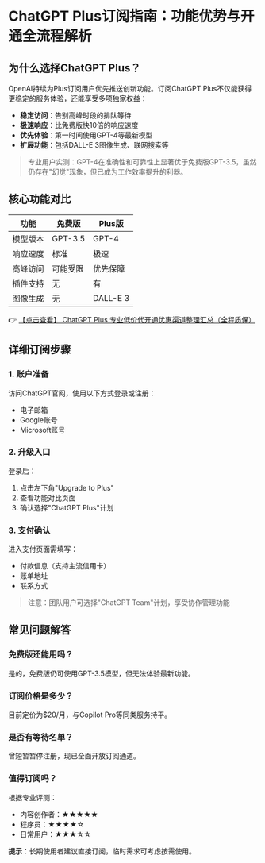# ChatGPT Plus订阅指南：功能优势与开通全流程解析

## 为什么选择ChatGPT Plus？

OpenAI持续为Plus订阅用户优先推送创新功能。订阅ChatGPT Plus不仅能获得更稳定的服务体验，还能享受多项独家权益：

- **稳定访问**：告别高峰时段的排队等待
- **极速响应**：比免费版快10倍的响应速度
- **优先体验**：第一时间使用GPT-4等最新模型
- **扩展功能**：包括DALL-E 3图像生成、联网搜索等

> 专业用户实测：GPT-4在准确性和可靠性上显著优于免费版GPT-3.5，虽然仍存在"幻觉"现象，但已成为工作效率提升的利器。

## 核心功能对比

| 功能 | 免费版 | Plus版 |
|------|--------|--------|
| 模型版本 | GPT-3.5 | GPT-4 |
| 响应速度 | 标准 | 极速 |
| 高峰访问 | 可能受限 | 优先保障 |
| 插件支持 | 无 | 有 |
| 图像生成 | 无 | DALL-E 3 |

👉 [【点击查看】 ChatGPT Plus 专业低价代开通优惠渠道整理汇总（全程质保）](https://bit.ly/DaiKai)

## 详细订阅步骤

### 1. 账户准备
访问ChatGPT官网，使用以下方式登录或注册：
- 电子邮箱
- Google账号
- Microsoft账号

### 2. 升级入口
登录后：
1. 点击左下角"Upgrade to Plus"
2. 查看功能对比页面
3. 确认选择"ChatGPT Plus"计划

### 3. 支付确认
进入支付页面需填写：
- 付款信息（支持主流信用卡）
- 账单地址
- 联系方式

> 注意：团队用户可选择"ChatGPT Team"计划，享受协作管理功能

## 常见问题解答

### 免费版还能用吗？
是的，免费版仍可使用GPT-3.5模型，但无法体验最新功能。

### 订阅价格是多少？
目前定价为$20/月，与Copilot Pro等同类服务持平。

### 是否有等待名单？
曾短暂暂停注册，现已全面开放订阅通道。

### 值得订阅吗？
根据专业评测：
- 内容创作者：★★★★★
- 程序员：★★★★☆
- 日常用户：★★★☆☆

**提示**：长期使用者建议直接订阅，临时需求可考虑按需使用。